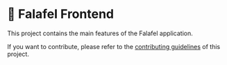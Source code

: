 # 🥙 Falafel Frontend

This project contains the main features of the Falafel application.

If you want to contribute, please refer to the [contributing guidelines](./CONTRIBUTING.md) of this project.
